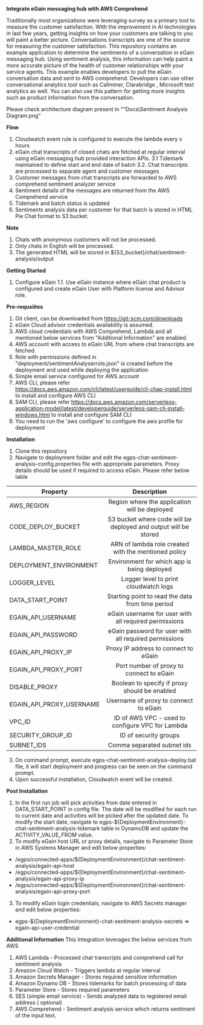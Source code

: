 **Integrate eGain messaging hub with AWS Comprehend**

Traditionally most organizations were leveraging survey as a primary tool to measure the customer satisfaction. With the improvement in AI technologies in last few years, getting insights on how your customers are talking to you will paint a better picture. Conversations transcripts are one of the source for measuring the customer satisfaction. This repository contains an example application to determine the sentiments of a conversation in eGain messaging hub. Using sentiment analysis, this information can help paint a more accurate picture of the health of customer relationships with your service agents. This example enables developers to pull the eGain conversation data and sent to AWS comprehend. Developers can use other conversational analytics tool such as Callminer, Clarabridge , Microsoft text analytics as well. You can also use this pattern for getting more insights such as product information from the conversation. 

Please check architecture diagram present in ""Docs\Sentiment Analysis Diagram.png"

**Flow** 

1. Cloudwatch event rule is configured to execute the lambda every x hours
2. eGain chat transcripts of closed chats are fetched at regular interval using eGain messaging hub provided interaction APIs. 
3.1 Tidemark maintained to define start and end date of batch
3.2. Chat transcripts are processed to separate agent and customer messages
4. Customer messages from chat transcripts are forwarded to AWS comprehend sentiment analyzer service
5. Sentiment details of the messages are returned from the AWS Comprehend service
6. Tidemark and batch status is updated
7. Sentiments analysis data per customer for that batch is stored in HTML Pie Chat format to S3 bucket.

**Note**
1. Chats with anonymous customers will not be processed.
2. Only chats in English will be processed.
3. The generated HTML will be stored in ${S3_bucket}/chat/sentiment-analysis/output

**Getting Started**
1. Configure eGain
    1.1. Use eGain instance where eGain chat product is configured and create eGain User with Platform license and Advisor role.

**Pre-requsiites**
1. Git client, can be downloaded from https://git-scm.com/downloads
2. eGain Cloud advisor credentials availability is assumed.
3. AWS cloud credentials with AWS Comprehend, Lambda and all mentioned below services from "Additional Information" are enabled.
4. AWS account with access to eGain URL from where chat transcripts are fetched.
5. Role with permissions defined in "deployment/sentimentAnalyserrole.json" is created before the deployment and used while deploying the application
6. Simple email service configured for AWS account
7. AWS CLI, please refer https://docs.aws.amazon.com/cli/latest/userguide/cli-chap-install.html to install and configure AWS CLI
8. SAM CLI, please refer https://docs.aws.amazon.com/serverless-application-model/latest/developerguide/serverless-sam-cli-install-windows.html to install and configure SAM CLI
9. You need to run the 'aws configure' to configure the aws profile for deployment

**Installation**
1. Clone this repository
2. Navigate to deployment folder and edit the egps-chat-sentiment-analysis-config.properties file with appropriate parameters. Proxy details should be used if required to access eGain. Please refer below table
  
  | Property        | Description |
  | ------------- |:-------------:|
  | AWS_REGION    | Region where the application will be deployed |
  | CODE_DEPLOY_BUCKET | S3 bucket where code will be deployed and output will be stored |
  | LAMBDA_MASTER_ROLE | ARN of lambda role created with the mentioned policy      |
  | DEPLOYMENT_ENVIRONMENT | Environment for which app is being deployed |
  | LOGGER_LEVEL | Logger level to print cloudwatch logs |
  | DATA_START_POINT | Starting point to read the data from time period |
  | EGAIN_API_USERNAME | eGain username for user with all required permissions |
  | EGAIN_API_PASSWORD | eGain password for user with all required permissions |
  | EGAIN_API_PROXY_IP | Proxy IP address to connect to eGain|
  | EGAIN_API_PROXY_PORT | Port number of proxy to connect to eGain|
  | DISABLE_PROXY | Boolean to specify if proxy should be enabled |
  | EGAIN_API_PROXY_USERNAME | Username of proxy to connect to eGain |
  | VPC_ID | ID of AWS VPC - used to configure VPC for Lambda|
  | SECURITY_GROUP_ID | ID of security groups |
  | SUBNET_IDS | Comma separated subnet ids |
  
3. On command prompt, execute egps-chat-sentiment-analysis-deploy.bat file, it will start deployment and progress can be seen on the command prompt.
4. Upon successful installation, Cloudwatch event will be created.

**Post Installation**
1. In the first run job will pick activities from date entered in DATA_START_POINT in config file. The date will be modified for each run to current date and        activities will be picked after the updated date. To modify the start date, navigate to egps-${DeploymentEnvironment}-chat-sentiment-analysis-tidemark table in DynamoDB and update the ACTIVITY_VALUE_FROM value.
2. To modify eGain host URL or proxy details, navigate to Parameter Store in AWS Systems Manager and edit below properties:
  * /egps/connected-apps/${DeploymentEnvironment}/chat-sentiment-analysis/egain-api-host
  * /egps/connected-apps/${DeploymentEnvironment}/chat-sentiment-analysis/egain-api-proxy-ip
  * /egps/connected-apps/${DeploymentEnvironment}/chat-sentiment-analysis/egain-api-proxy-port
3. To modify eGain login credentials, navigate to AWS Secrets manager and edit below properties:
  * egps-${DeploymentEnvironment}-chat-sentiment-analysis-secrets => egain-api-user-credential



**Additional Information**
This Integration leverages the below services from AWS
1. AWS Lambda - Processed chat transcripts and comprehend call for sentiment analysis
2. Amazon Cloud Watch  - Triggers lambda at regular interval
3. Amazon Secrets Manager - Stores required sensitive information 
4. Amazon Dynamo DB  - Stores tidemarks for batch processing of data
5. Parameter Store - Stores required parameters
6. SES (simple email service) - Sends analyzed data to registered email address ( optional)
7. AWS Comprehend - Sentiment analysis service which returns sentiment of the input text. 
